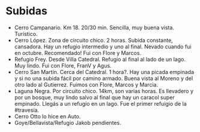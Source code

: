 # Subidas

* Cerro Campanario. Km 18. 20/30 min. Sencilla, muy buena vista. Turístico. 
* Cerro López. Zona de circuito chico. 2 horas. Subida constante, cansadora. Hay un refugio intermedio y uno al final. Nevado cuando fui en octubre. Recomendado! Fui con Flore y Marcos.
* Refugio Frey. Desde Villa Catedral. Refugio al final al lado de un lago. Muy lindo. Fui con Flore, FranV y Agus.
* Cerro San Martín. Cerca del Catedral. 1 hora?. Hay una picada empinada y si no una subida fácil por camino armado. Buena vista al Moreno y del otro lado al Gutierrez. Fuimos con Flore, Marcos y Marcia.
* Laguna Negra. Por circuito chico. 14km, son varias horas. Es llevadero y por un bosque, muy lindo salvo al final que hay un caracol super empinado. Llegás a un refugio en un lago. Fue el primer refuigio de la #travesía.
* Cerro Otto lo hice en Auto.
* Goye/Bellavista/Refugio Jakob pendientes.




